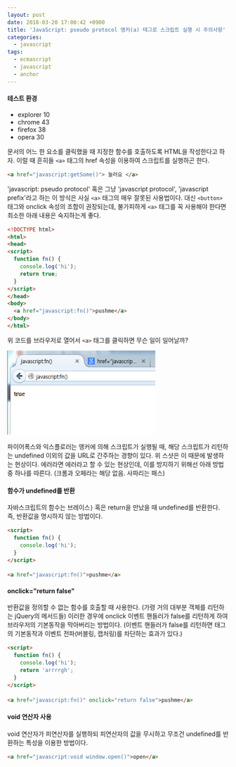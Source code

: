 ```yaml
---
layout: post
date: 2018-03-20 17:00:42 +0900
title: 'JavaScript: pseudo protocol 앵커(a) 태그로 스크립트 실행 시 주의사항'
categories:
  - javascript
tags:
  - ecmascript
  - javascript
  - anchor
---
```


#### 테스트 환경
- explorer 10
- chrome 43
- firefox 38
- opera 30

문서의 어느 한 요소를 클릭했을 때 지정한 함수를 호출하도록 HTML을 작성한다고 하자. 이럴 때 흔히들 `<a>` 태그의 href 속성을 이용하여 스크립트를 실행하곤 한다.
```html
<a href="javascript:getSome()"> 눌러요 </a>
```
'javascript: pseudo protocol' 혹은 그냥 'javascript protocol', 'javascript prefix'라고 하는 이 방식은 사실 `<a>` 태그의 매우 잘못된 사용법이다. 대신 `<button>` 태그와 onclick 속성의 조합이 권장되는데, 불가피하게 `<a>` 태그를 꼭 사용해야 한다면 최소한 아래 내용은 숙지하는게 좋다.
```html
<!DOCTYPE html>
<html>
<head>
<script>
  function fn() {
    console.log('hi');
    return true;
  }
</script>
</head>
<body>
  <a href="javascript:fn()">pushme</a>
</body>
</html>
```
위 코드를 브라우저로 열어서 `<a>` 태그를 클릭하면 무슨 일이 일어날까?

![첨부이미지1](/images/JavaScript-pseudo-protocol-1.png)

파이어폭스와 익스플로러는 앵커에 의해 스크립트가 실행될 때, 해당 스크립트가 리턴하는 undefined 이외의 값을 URL로 간주하는 경향이 있다. 위 스샷은 이 때문에 발생하는 현상이다. 에러라면 에러라고 할 수 있는 현상인데, 이를 방지하기 위해선 아래 방법 중 하나를 따른다. (크롬과 오페라는 해당 없음. 사파리는 패스)

#### 함수가 undefined를 반환
자바스크립트의 함수는 브레이스`}`  혹은 return을 만났을 때 undefined를 반환한다. 즉, 반환값을 명시하지 않는 방법이다.
```html
<script>
  function fn() {
    console.log('hi');
  }
</script>

<a href="javascript:fn()">pushme</a>
```

#### onclick="return false"
반환값을 정의할 수 없는 함수를 호출할 때 사용한다. (가령 거의 대부분 객체를 리턴하는 jQuery의 메서드들) 이러한 경우에 onclick 이벤트 핸들러가 false를 리턴하게 하여 브라우저의 기본동작을 막아버리는 방법이다. (이벤트 핸들러가 false를 리턴하면 태그의 기본동작과 이벤트 전파(버블링, 캡처링)를 차단하는 효과가 있다.)
```html
<script>
  function fn() {
    console.log('hi');
    return 'arrrrgh';
  }
</script>

<a href="javascript:fn()" onclick="return false">pushme</a>
```

#### void 연산자 사용
void 연산자가 피연산자를 실행하되 피연산자의 값을 무시하고 무조건 undefined를 반환하는 특성을 이용한 방법이다.
```html
<a href="javascript:void window.open()">open</a>
```
